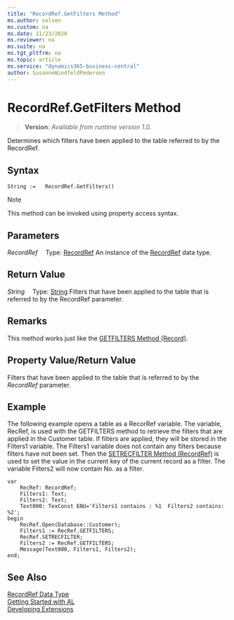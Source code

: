 ```yaml
---
title: "RecordRef.GetFilters Method"
ms.author: solsen
ms.custom: na
ms.date: 11/23/2020
ms.reviewer: na
ms.suite: na
ms.tgt_pltfrm: na
ms.topic: article
ms.service: "dynamics365-business-central"
author: SusanneWindfeldPedersen
---
```

[//]: # (START>DO_NOT_EDIT)
[//]: # (IMPORTANT:Do not edit any of the content between here and the END>DO_NOT_EDIT.)
[//]: # (Any modifications should be made in the .xml files in the ModernDev repo.)
# RecordRef.GetFilters Method
> **Version**: _Available from runtime version 1.0._

Determines which filters have been applied to the table referred to by the RecordRef.


## Syntax
```
String :=   RecordRef.GetFilters()
```
> [!NOTE]
> This method can be invoked using property access syntax.

## Parameters
*RecordRef*
&emsp;Type: [RecordRef](recordref-data-type.md)
An instance of the [RecordRef](recordref-data-type.md) data type.

## Return Value
*String*
&emsp;Type: [String](../string/string-data-type.md)
Filters that have been applied to the table that is referred to by the RecordRef parameter.


[//]: # (IMPORTANT: END>DO_NOT_EDIT)

## Remarks  
 This method works just like the [GETFILTERS Method \(Record\)](../record/record-getfilters-method.md).  
  
## Property Value/Return Value  
 Filters that have been applied to the table that is referred to by the *RecordRef* parameter.  
  
## Example  
 The following example opens a table as a RecorRef variable. The variable, RecRef, is used with the GETFILTERS method to retrieve the filters that are applied in the Customer table. If filters are applied, they will be stored in the Filters1 variable. The Filters1 variable does not contain any filters because filters have not been set. Then the [SETRECFILTER Method \(RecordRef\)](recordref-setrecfilter-method.md) is used to set the value in the current key of the current record as a filter. The variable Filters2 will now contain No. as a filter. 
   
```   
var
    RecRef: RecordRef;
    Filters1: Text;
    Filters2: Text;
    Text000: TexConst ENU='Filters1 contains : %1  Filters2 contains: %2';
begin   
    RecRef.Open(Database::Customer);  
    Filters1 := RecRef.GETFILTERS;  
    RecRef.SETRECFILTER;  
    Filters2 := RecRef.GETFILTERS;  
    Message(Text000, Filters1, Filters2);  
end;
```  
  

## See Also
[RecordRef Data Type](recordref-data-type.md)  
[Getting Started with AL](../../devenv-get-started.md)  
[Developing Extensions](../../devenv-dev-overview.md)